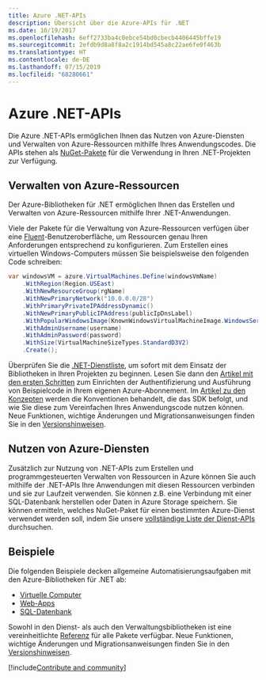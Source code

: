 ```yaml
---
title: Azure .NET-APIs
description: Übersicht über die Azure-APIs für .NET
ms.date: 10/19/2017
ms.openlocfilehash: 6eff2733ba4c0ebce54bd0cbecb4406445bffe19
ms.sourcegitcommit: 2efdb9d8a8f8a2c1914bd545a8c22ae6fe0f463b
ms.translationtype: HT
ms.contentlocale: de-DE
ms.lasthandoff: 07/15/2019
ms.locfileid: "68280661"
---
```

# <a name="azure-net-apis"></a>Azure .NET-APIs

Die Azure .NET-APIs ermöglichen Ihnen das Nutzen von Azure-Diensten und Verwalten von Azure-Ressourcen mithilfe Ihres Anwendungscodes. Die APIs stehen als [NuGet-Pakete](/dotnet/api/overview/azure/) für die Verwendung in Ihren .NET-Projekten zur Verfügung. 

## <a name="manage-azure-resources"></a>Verwalten von Azure-Ressourcen

Der Azure-Bibliotheken für .NET ermöglichen Ihnen das Erstellen und Verwalten von Azure-Ressourcen mithilfe Ihrer .NET-Anwendungen.

Viele der Pakete für die Verwaltung von Azure-Ressourcen verfügen über eine [Fluent](dotnet-sdk-azure-concepts.md)-Benutzeroberfläche, um Ressourcen genau Ihren Anforderungen entsprechend zu konfigurieren. Zum Erstellen eines virtuellen Windows-Computers müssen Sie beispielsweise den folgenden Code schreiben:

```csharp
var windowsVM = azure.VirtualMachines.Define(windowsVmName)
    .WithRegion(Region.USEast)
    .WithNewResourceGroup(rgName)
    .WithNewPrimaryNetwork("10.0.0.0/28")
    .WithPrimaryPrivateIPAddressDynamic()
    .WithNewPrimaryPublicIPAddress(publicIpDnsLabel)
    .WithPopularWindowsImage(KnownWindowsVirtualMachineImage.WindowsServer2012R2Datacenter)
    .WithAdminUsername(username)
    .WithAdminPassword(password)
    .WithSize(VirtualMachineSizeTypes.StandardD3V2)
    .Create();
 ```

Überprüfen Sie die [.NET-Dienstliste](/dotnet/api/overview/azure/), um sofort mit dem Einsatz der Bibliotheken in Ihren Projekten zu beginnen. Lesen Sie dann den [Artikel mit den ersten Schritten](dotnet-sdk-azure-get-started.md) zum Einrichten der Authentifizierung und Ausführung von Beispielcode in Ihrem eigenen Azure-Abonnement.  Im [Artikel zu den Konzepten](dotnet-sdk-azure-concepts.md) werden die Konventionen behandelt, die das SDK befolgt, und wie Sie diese zum Vereinfachen Ihres Anwendungscode nutzen können. Neue Funktionen, wichtige Änderungen und Migrationsanweisungen finden Sie in den [Versionshinweisen](https://github.com/Azure/azure-libraries-for-net).

## <a name="consume-azure-services"></a>Nutzen von Azure-Diensten

Zusätzlich zur Nutzung von .NET-APIs zum Erstellen und programmgesteuerten Verwalten von Ressourcen in Azure können Sie auch mithilfe der .NET-APIs Ihre Anwendungen mit diesen Ressourcen verbinden und sie zur Laufzeit verwenden.  Sie können z.B. eine Verbindung mit einer SQL-Datenbank herstellen oder Daten in Azure Storage speichern.  Sie können ermitteln, welches NuGet-Paket für einen bestimmten Azure-Dienst verwendet werden soll, indem Sie unsere [vollständige Liste der Dienst-APIs](/dotnet/api/overview/azure/) durchsuchen.  

## <a name="samples"></a>Beispiele

Die folgenden Beispiele decken allgemeine Automatisierungsaufgaben mit den Azure-Bibliotheken für .NET ab:

- [Virtuelle Computer](dotnet-samples.md)
- [Web-Apps](dotnet-samples.md)
- [SQL-Datenbank](dotnet-samples.md)

Sowohl in den Dienst- als auch den Verwaltungsbibliotheken ist eine vereinheitlichte [Referenz](/dotnet/api/overview/azure/?view=azure-dotnet) für alle Pakete verfügbar. Neue Funktionen, wichtige Änderungen und Migrationsanweisungen finden Sie in den [Versionshinweisen](https://github.com/Azure/azure-libraries-for-net).

[!include[Contribute and community](includes/contribute.md)]